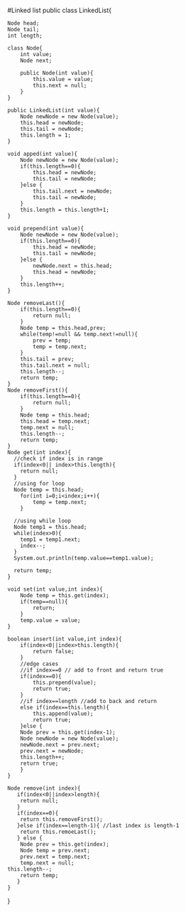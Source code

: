 #Linked list
public class LinkedList{
    
    Node head;
    Node tail;
    int length;

    class Node{
        int value;
        Node next;

        public Node(int value){
            this.value = value;
            this.next = null;
        }
    }

    public LinkedList(int value){
        Node newNode = new Node(value);
        this.head = newNode;
        this.tail = newNode;
        this.length = 1;
    }

    void apped(int value){
        Node newNode = new Node(value);
        if(this.length==0){
            this.head = newNode;
            this.tail = newNode;
        }else {
            this.tail.next = newNode;
            this.tail = newNode;
        }
        this.length = this.length+1;
    }

    void prepend(int value){
        Node newNode = new Node(value);
        if(this.length==0){
            this.head = newNode;
            this.tail = newNode;
        }else {
            newNode.next = this.head;
            this.head = newNode;
        }
        this.length++;
    }

    Node removeLast(){
        if(this.length==0){
            return null;
        }
        Node temp = this.head,prev;
        while(temp!=null && temp.next!=null){
            prev = temp;
            temp = temp.next;
        }
        this.tail = prev;
        this.tail.next = null;
        this.length--;
        return temp;
    }
    Node removeFirst(){
        if(this.length==0){
            return null;
        }
        Node temp = this.head;
        this.head = temp.next;
        temp.next = null;
        this.length--;
        return temp;
    }
    Node get(int index){
      //check if index is in range
      if(index<0|| index>this.length){
        return null;
      }  
      //using for loop
      Node temp = this.head;
        for(int i=0;i<index;i++){
            temp = temp.next;
        }

      //using while loop
      Node temp1 = this.head;
      while(index>0){
        temp1 = temp1.next;
        index--;
      }
      System.out.println(temp.value==temp1.value);

      return temp;
    }

    void set(int value,int index){
        Node temp = this.get(index);
        if(temp==null){
            return;
        }
        temp.value = value;
    }
    
    boolean insert(int value,int index){
        if(index<0||index>this.length){
            return false;
        }
        //edge cases
        //if index==0 // add to front and return true
        if(index==0){
            this.prepend(value);
            return true;
        }
        //if index==length //add to back and return   
        else if(index==this.length){
            this.append(value);
            return true;
        }else {
        Node prev = this.get(index-1);
        Node newNode = new Node(value);
        newNode.next = prev.next;
        prev.next = newNode;
        this.length++;
        return true;
        }
    }

    Node remove(int index){
       if(index<0||index>length){
        return null;
       }
       if(index==0){
        return this.removeFirst();
       }else if(index==length-1){ //last index is length-1
        return this.remoeLast();
       } else {
        Node prev = this.get(index);
        Node temp = prev.next;
        prev.next = temp.next;
        temp.next = null;
    this.length--;
        return temp;
       }
    }
    


}